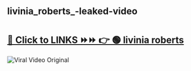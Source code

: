 
 ## livinia_roberts_-leaked-video 

# <h2><a href="https://clipsfans.com/livinia_roberts_&ref=git">🔗 Click to LINKS ⏩⏩ 👉 🟢 livinia roberts  </a></h2>

<a href="https://clipsfans.com/livinia_roberts_&ref=git" rel="nofollow" data-target="animated-image.originalLink"><img src="https://i.ibb.co.com/xMMVF88/686577567.gif" alt="Viral Video Original" style="max-width: 100%; display: inline-block;" data-target="animated-image.originalImage"></a>

